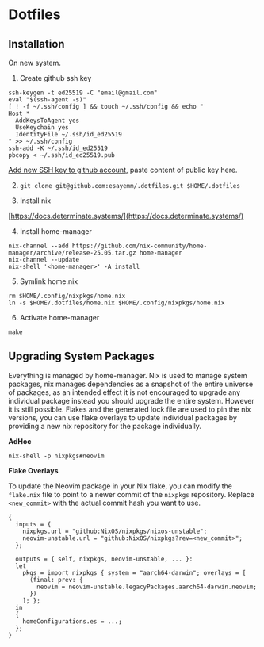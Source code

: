 # Dotfiles

## Installation

On new system.

1. Create github ssh key

```
ssh-keygen -t ed25519 -C "email@gmail.com"
eval "$(ssh-agent -s)"
[ ! -f ~/.ssh/config ] && touch ~/.ssh/config && echo "
Host *
  AddKeysToAgent yes
  UseKeychain yes
  IdentityFile ~/.ssh/id_ed25519
" >> ~/.ssh/config
ssh-add -K ~/.ssh/id_ed25519
pbcopy < ~/.ssh/id_ed25519.pub
```

[Add new SSH key to github account](https://github.com/settings/ssh/new), paste
content of public key here.

2. `git clone git@github.com:esayemm/.dotfiles.git $HOME/.dotfiles`

3. Install nix

[https://docs.determinate.systems/](https://docs.determinate.systems/)

4. Install home-manager

```
nix-channel --add https://github.com/nix-community/home-manager/archive/release-25.05.tar.gz home-manager
nix-channel --update
nix-shell '<home-manager>' -A install
```

5. Symlink home.nix

```
rm $HOME/.config/nixpkgs/home.nix
ln -s $HOME/.dotfiles/home.nix $HOME/.config/nixpkgs/home.nix
```

6. Activate home-manager

```
make
```

## Upgrading System Packages

Everything is managed by home-manager. Nix is used to manage system packages,
nix manages dependencies as a snapshot of the entire universe of packages,
as an intended effect it is not encouraged to upgrade any individual package
instead you should upgrade the entire system. However it is still possible.
Flakes and the generated lock file are used to pin the nix versions, you can use
flake overlays to update individual packages by providing a new nix repository for
the package individually.

**AdHoc**

```
nix-shell -p nixpkgs#neovim
```

**Flake Overlays**

To update the Neovim package in your Nix flake, you can modify the `flake.nix`
file to point to a newer commit of the `nixpkgs` repository. Replace
`<new_commit>` with the actual commit hash you want to use.

```
{
  inputs = {
    nixpkgs.url = "github:NixOS/nixpkgs/nixos-unstable";
    neovim-unstable.url = "github:NixOS/nixpkgs?rev=<new_commit>";
  };

  outputs = { self, nixpkgs, neovim-unstable, ... }:
  let
    pkgs = import nixpkgs { system = "aarch64-darwin"; overlays = [
      (final: prev: {
        neovim = neovim-unstable.legacyPackages.aarch64-darwin.neovim;
      })
    ]; };
  in
  {
    homeConfigurations.es = ...;
  };
}
```
